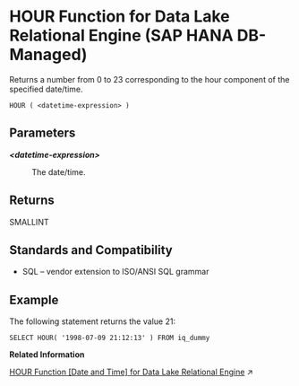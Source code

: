 <!-- loio13ca8f80a24a45b3ae7e434753dd97c8 -->

# HOUR Function for Data Lake Relational Engine \(SAP HANA DB-Managed\)

Returns a number from 0 to 23 corresponding to the hour component of the specified date/time.



```
HOUR ( <datetime-expression> )
```



<a name="loio13ca8f80a24a45b3ae7e434753dd97c8__section_vc2_t4g_trb"/>

## Parameters


<dl>
<dt><b>

*<datetime-expression\>*

</b></dt>
<dd>

The date/time.



</dd>
</dl>



<a name="loio13ca8f80a24a45b3ae7e434753dd97c8__section_wwp_t4g_trb"/>

## Returns

SMALLINT



<a name="loio13ca8f80a24a45b3ae7e434753dd97c8__section_tvd_54g_trb"/>

## Standards and Compatibility

-   SQL – vendor extension to ISO/ANSI SQL grammar



<a name="loio13ca8f80a24a45b3ae7e434753dd97c8__section_g5w_54g_trb"/>

## Example

The following statement returns the value 21:

```
SELECT HOUR( '1998-07-09 21:12:13' ) FROM iq_dummy
```

**Related Information**  


[HOUR Function [Date and Time] for Data Lake Relational Engine](https://help.sap.com/viewer/19b3964099384f178ad08f2d348232a9/2023_1_QRC/en-US/a55651ad84f210158eceac6470043938.html "Returns a number from 0 to 23 corresponding to the hour component of the specified date/time.") :arrow_upper_right:

